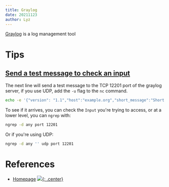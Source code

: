 ```yaml
---
title: Graylog
date: 20211123
author: Lyz
---
```


[Graylog](https://www.graylog.org/) is a log management tool

# Tips

## [Send a test message to check an input](https://serverfault.com/questions/591758/send-echo-message-to-graylog2-via-gelf-tcp-12201-port)

The next line will send a test message to the TCP 12201 port of the graylog
server, if you use UDP, add the `-u` flag to the `nc` command.

```bash
echo -e '{"version": "1.1","host":"example.org","short_message":"Short message","full_message":"Backtrace here\n\nmore stuff","level":1,"_user_id":9001,"_some_info":"foo","_some_env_var":"bar"}\0' | nc -w 1 my.graylog.server 12201
```

To see if it arrives, you can check the `Input` you're trying to access, or at
a lower level, you can `ngrep` with:

```bash
ngrep -d any port 12201
```

Or if you're using UDP:


```bash
ngrep -d any '' udp port 12201
```

# References

* [Homepage](https://www.graylog.org/)
[![](not-by-ai.svg){: .center}](https://notbyai.fyi)
